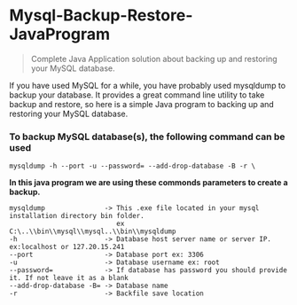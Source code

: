 # Mysql-Backup-Restore-JavaProgram
> Complete Java Application solution about backing up and restoring your MySQL database.

If you have used MySQL for a while, you have probably used mysqldump to backup your database. It provides a great command line utility to take backup and restore, so here is a simple Java program to backing up and restoring your MySQL database.

### To backup MySQL database(s), the following command can be used

```
mysqldump -h --port -u --password= --add-drop-database -B -r \
```

**In this java program we are using these commonds parameters to create a backup.**
```
mysqldump               -> This .exe file located in your mysql installation directory bin folder. 
                           ex C:\..\\bin\\mysql\\mysql..\\bin\\mysqldump
-h                      -> Database host server name or server IP. ex:localhost or 127.20.15.241
--port                  -> Database port ex: 3306
-u                      -> Database username ex: root
--password=             -> If database has password you should provide it. If not leave it as a blank
--add-drop-database -B= -> Database name
-r                      -> Backfile save location
```

